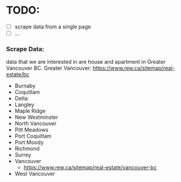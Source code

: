 

# TODO:
- [ ] scrape data from a single page
- [ ] ...

### Scrape Data:

data that we are interested in are house and apartment in Greater Vancouver BC. 
Greater Vancouver: https://www.rew.ca/sitemap/real-estate/bc
- Burnaby
- Coquitlam
- Delta
- Langley
- Maple Ridge
- New Westminster
- North Vancouver
- Pitt Meadows
- Port Coquitlam
- Port Moody
- Richmond
- Surrey
- Vancouver
    - https://www.rew.ca/sitemap/real-estate/vancouver-bc
- West Vancouver



